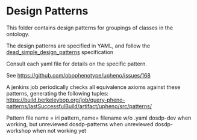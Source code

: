 # Design Patterns

This folder contains design patterns for groupings of classes in the ontology.

The design patterns are specified in YAML, and follow the [dead_simple_design_patterns](https://github.com/dosumis/dead_simple_owl_design_patterns/) specification

Consult each yaml file for details on the specific pattern.

See https://github.com/obophenotype/upheno/issues/168

A jenkins job periodically checks all equivalence axioms against these patterns, generating the following tuples:
https://build.berkeleybop.org/job/query-pheno-patterns/lastSuccessfulBuild/artifact/upheno/src/patterns/


Pattern file name = iri
pattern_name= filename w/o .yaml
dosdp-dev when working, but unreviewed
dosdp-patterns when unreviewed
dosdp-workshop when not working yet
